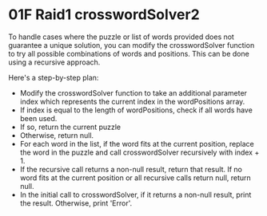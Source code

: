 # 01F Raid1 crosswordSolver2

To handle cases where the puzzle or list of words provided does not guarantee a unique solution, you can modify the crosswordSolver function to try all possible combinations of words and positions. This can be done using a recursive approach.

Here's a step-by-step plan:

- Modify the crosswordSolver function to take an additional parameter index which represents the current index in the wordPositions array.
- If index is equal to the length of wordPositions, check if all words have been used.
- If so, return the current puzzle
- Otherwise, return null.
- For each word in the list, if the word fits at the current position, replace the word in the puzzle and call crosswordSolver recursively with index + 1. 
- If the recursive call returns a non-null result, return that result.
If no word fits at the current position or all recursive calls return null, return null.
- In the initial call to crosswordSolver, if it returns a non-null result, print the result. Otherwise, print 'Error'.